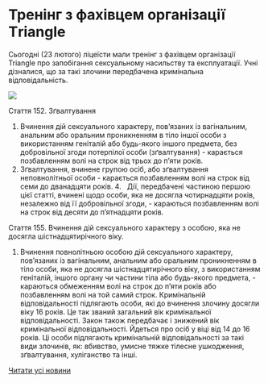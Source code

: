 # Тренінг з фахівцем організації Тriangle

Сьогодні (23 лютого) ліцеїсти мали тренінг з фахівцем організації Triangle про запобігання сексуальному насильству та експлуатації. Учні дізналися, що за такі злочини передбачена кримінальна відповідальність.


![](/images/blog/тренінг-з-фахівцем-організації-тriangle/triangle.png)


Стаття 152. Зґвалтування
1. Вчинення дій сексуального характеру, пов’язаних із вагінальним, анальним або оральним проникненням в тіло іншої особи з використанням геніталій або будь-якого іншого предмета, без добровільної згоди потерпілої особи (зґвалтування) - карається позбавленням волі на строк від трьох до п’яти років.
3. Зґвалтування, вчинене групою осіб, або зґвалтування неповнолітньої особи - карається позбавленням волі на строк від семи до дванадцяти років.
4.   Дії, передбачені частиною першою цієї статті, вчинені щодо особи, яка не досягла чотирнадцяти років, незалежно від її добровільної згоди, - караються позбавленням волі на строк від десяти до п’ятнадцяти років.

Стаття 155. Вчинення дій сексуального характеру з особою, яка не досягла шістнадцятирічного віку.
1. Вчинення повнолітньою особою дій сексуального характеру, пов’язаних із вагінальним, анальним або оральним проникненням в тіло особи, яка не досягла шістнадцятирічного віку, з використанням геніталій, іншого органу чи частини тіла або будь-якого предмета, - караються обмеженням волі на строк до п’яти років або позбавленням волі на той самий строк.
Кримінальній відповідальності підлягають особи, які до вчинення злочину досягли віку 16 років. Це так званий загальний вік кримінальної відповідальності.
Закон також передбачає і знижений вік кримінальної відповідальності. Йдеться про осіб у віці від 14 до 16 років. Ці особи підлягають кримінальній відповідальності за такі види злочинів, як: вбивство, умисне тяжке тілесне ушкодження, зґвалтування, хуліганство та інші.

[Читати усі новини](/news)

